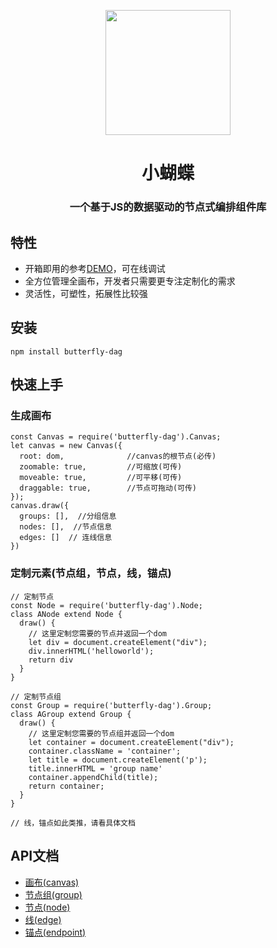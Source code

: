 <p align="center">
  <a href="http://noonnightstorm.github.io">
    <img width="200" src="http://img.alicdn.com/tfs/TB1cHHLFMDqK1RjSZSyXXaxEVXa-116-88.png">
  </a>
</p>

<h1 align="center">小蝴蝶</h1>

<div align="center">
  <h3>一个基于JS的数据驱动的节点式编排组件库</h3>
</div>

## 特性
* 开箱即用的参考[DEMO](https://noonnightstorm.github.io/)，可在线调试
* 全方位管理全画布，开发者只需要更专注定制化的需求
* 灵活性，可塑性，拓展性比较强

## 安装
```
npm install butterfly-dag
```

## 快速上手

### 生成画布
```
const Canvas = require('butterfly-dag').Canvas;
let canvas = new Canvas({
  root: dom,              //canvas的根节点(必传)
  zoomable: true,         //可缩放(可传)
  moveable: true,         //可平移(可传)
  draggable: true,        //节点可拖动(可传)
});
canvas.draw({
  groups: [],  //分组信息
  nodes: [],  //节点信息
  edges: []  // 连线信息
})
```

### 定制元素(节点组，节点，线，锚点)
```
// 定制节点
const Node = require('butterfly-dag').Node;
class ANode extend Node {
  draw() {
    // 这里定制您需要的节点并返回一个dom
    let div = document.createElement("div"); 
    div.innerHTML('helloworld');
    return div
  }
}

// 定制节点组
const Group = require('butterfly-dag').Group;
class AGroup extend Group {
  draw() {
    // 这里定制您需要的节点组并返回一个dom
    let container = document.createElement("div"); 
    container.className = 'container';
    let title = document.createElement('p');
    title.innerHTML = 'group name'
    container.appendChild(title);
    return container;
  }
}

// 线，锚点如此类推，请看具体文档
```

## API文档
* [画布(canvas)](https://github.com/alibaba/butterfly/docs/canvas.md)
* [节点组(group)](https://github.com/alibaba/butterfly/docs/group.md)
* [节点(node)](https://github.com/alibaba/butterfly/docs/node.md)
* [线(edge)](https://github.com/alibaba/butterfly/docs/edge.md)
* [锚点(endpoint)](https://github.com/alibaba/butterfly/docs/endpoint.md)
